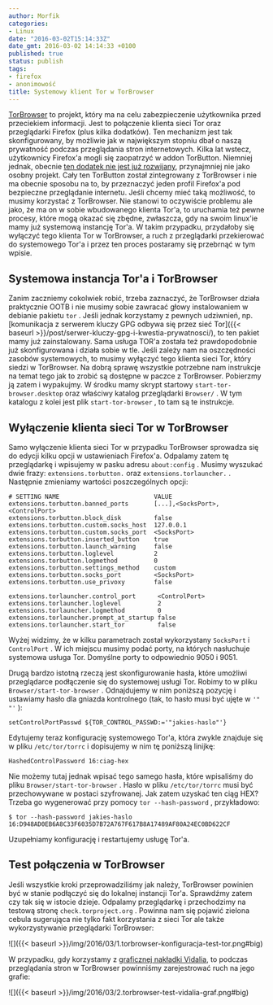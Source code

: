 ```yaml
---
author: Morfik
categories:
- Linux
date: "2016-03-02T15:14:33Z"
date_gmt: 2016-03-02 14:14:33 +0100
published: true
status: publish
tags:
- firefox
- anonimowość
title: Systemowy klient Tor w TorBrowser
---
```


[TorBrowser](https://www.torproject.org/projects/torbrowser.html.en) to projekt, który ma na celu
zabezpieczenie użytkownika przed przeciekiem informacji. Jest to połączenie klienta sieci Tor oraz
przeglądarki Firefox (plus kilka dodatków). Ten mechanizm jest tak skonfigurowany, by możliwie jak w
największym stopniu dbał o naszą prywatność podczas przeglądania stron internetowych. Kilka lat
wstecz, użytkownicy Firefox'a mogli się zaopatrzyć w addon TorButton. Niemniej jednak, obecnie [ten
dodatek nie jest już rozwijany](https://www.torproject.org/docs/torbutton/index.html.en),
przynajmniej nie jako osobny projekt. Cały ten TorButton został zintegrowany z TorBrowser i nie ma
obecnie sposobu na to, by przeznaczyć jeden profil Firefox'a pod bezpieczne przeglądanie internetu.
Jeśli chcemy mieć taką możliwość, to musimy korzystać z TorBrowser. Nie stanowi to oczywiście
problemu ale jako, że ma on w sobie wbudowanego klienta Tor'a, to uruchamia też pewne procesy, które
mogą okazać się zbędne, zwłaszcza, gdy na swoim linux'ie mamy już systemową instancję Tor'a. W takim
przypadku, przydałoby się wyłączyć tego klienta Tor w TorBrowser, a ruch z przeglądarki przekierować
do systemowego Tor'a i przez ten proces postaramy się przebrnąć w tym wpisie.

<!--more-->
## Systemowa instancja Tor'a i TorBrowser

Zanim zaczniemy cokolwiek robić, trzeba zaznaczyć, że TorBrowser działa praktycznie OOTB i nie
musimy sobie zawracać głowy instalowaniem w debianie pakietu `tor` . Jeśli jednak korzystamy z
pewnych udziwnień, np. [komunikacja z serwerem kluczy GPG odbywa się przez sieć
Tor]({{< baseurl >}}/post/serwer-kluczy-gpg-i-kwestia-prywatnosci/), to ten pakiet mamy już
zainstalowany. Sama usługa TOR'a została też prawdopodobnie już skonfigurowana i działa sobie w tle.
Jeśli zależy nam na oszczędności zasobów systemowych, to musimy wyłączyć tego klienta sieci Tor,
który siedzi w TorBrowser. Na dobrą sprawę wszystkie potrzebne nam instrukcje na temat tego jak to
zrobić są dostępne w paczce z TorBrowser. Pobierzmy ją zatem i wypakujmy. W środku mamy skrypt
startowy `start-tor-browser.desktop` oraz właściwy katalog przeglądarki `Browser/` . W tym katalogu
z kolei jest plik `start-tor-browser` , to tam są te instrukcje.

## Wyłączenie klienta sieci Tor w TorBrowser

Samo wyłączenie klienta sieci Tor w przypadku TorBrowser sprowadza się do edycji kilku opcji w
ustawieniach Firefox'a. Odpalamy zatem tę przeglądarkę i wpisujemy w pasku adresu `about:config` .
Musimy wyszukać dwie frazy: `extensions.torbutton.` oraz `extensions.torlauncher.` . Następnie
zmieniamy wartości poszczególnych opcji:

    # SETTING NAME                          VALUE
    extensions.torbutton.banned_ports       [...],<SocksPort>,<ControlPort>
    extensions.torbutton.block_disk         false
    extensions.torbutton.custom.socks_host  127.0.0.1
    extensions.torbutton.custom.socks_port  <SocksPort>
    extensions.torbutton.inserted_button    true
    extensions.torbutton.launch_warning     false
    extensions.torbutton.loglevel           2
    extensions.torbutton.logmethod          0
    extensions.torbutton.settings_method    custom
    extensions.torbutton.socks_port         <SocksPort>
    extensions.torbutton.use_privoxy        false

    extensions.torlauncher.control_port      <ControlPort>
    extensions.torlauncher.loglevel          2
    extensions.torlauncher.logmethod         0
    extensions.torlauncher.prompt_at_startup false
    extensions.torlauncher.start_tor         false

Wyżej widzimy, że w kilku parametrach został wykorzystany `SocksPort` i `ControlPort` . W ich
miejscu musimy podać porty, na których nasłuchuje systemowa usługa Tor. Domyślne porty to
odpowiednio 9050 i 9051.

Drugą bardzo istotną rzeczą jest skonfigurowanie hasła, które umożliwi przeglądarce podłączenie się
do systemowej usługi Tor. Robimy to w pliku `Browser/start-tor-browser` . Odnajdujemy w nim poniższą
pozycję i ustawiamy hasło dla gniazda kontrolnego (tak, to hasło musi być ujęte w `'" "'` ):

    setControlPortPasswd ${TOR_CONTROL_PASSWD:='"jakies-haslo"'}

Edytujemy teraz konfigurację systemowego Tor'a, która zwykle znajduje się w pliku `/etc/tor/torrc` i
dopisujemy w nim tę poniższą linijkę:

    HashedControlPassword 16:ciag-hex

Nie możemy tutaj jednak wpisać tego samego hasła, które wpisaliśmy do pliku
`Browser/start-tor-browser` . Hasło w pliku `/etc/tor/torrc` musi być przechowywane w postaci
szyfrowanej. Jak zatem uzyskać ten ciąg HEX? Trzeba go wygenerować przy pomocy `tor --hash-password`
, przykładowo:

    $ tor --hash-password jakies-haslo
    16:D948AD0EB6A8C33F6035D7B72A767F617B8A17489AF80A24EC0BD622CF

Uzupełniamy konfigurację i restartujemy usługę Tor'a.

## Test połączenia w TorBrowser

Jeśli wszystkie kroki przeprowadziliśmy jak należy, TorBrowser powinien być w stanie podłączyć się
do lokalnej instancji Tor'a. Sprawdźmy zatem czy tak się w istocie dzieje. Odpalamy przeglądarkę i
przechodzimy na testową stronę `check.torproject.org` . Powinna nam się pojawić zielona cebula
sugerująca nie tylko fakt korzystania z sieci Tor ale także wykorzystywanie przeglądarki TorBrowser:

![]({{< baseurl >}}/img/2016/03/1.torbrowser-konfiguracja-test-tor.png#big)

W przypadku, gdy korzystamy z [graficznej nakładki
Vidalia](https://pl.wikipedia.org/wiki/Vidalia_%28program%29), to podczas przeglądania stron w
TorBrowser powinniśmy zarejestrować ruch na jego grafie:

![]({{< baseurl >}}/img/2016/03/2.torbrowser-test-vidalia-graf.png#big)
